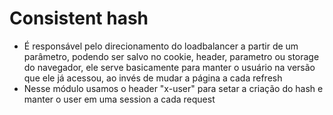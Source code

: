 # Consistent hash 
- É responsável pelo direcionamento do loadbalancer a partir de um parâmetro, podendo ser salvo no cookie, header, parametro ou storage do navegador, ele serve basicamente para manter o usuário na versão que ele já acessou, ao invés de mudar a página a cada refresh
- Nesse módulo usamos o header "x-user" para setar a criação do hash e manter o user em uma session a cada request
